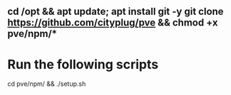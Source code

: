 cd /opt && apt update; apt install git -y 
git clone https://github.com/cityplug/pve && chmod +x pve/npm/*
------------------------------------------------------------------------------
# Run the following scripts
cd pve/npm/ && ./setup.sh